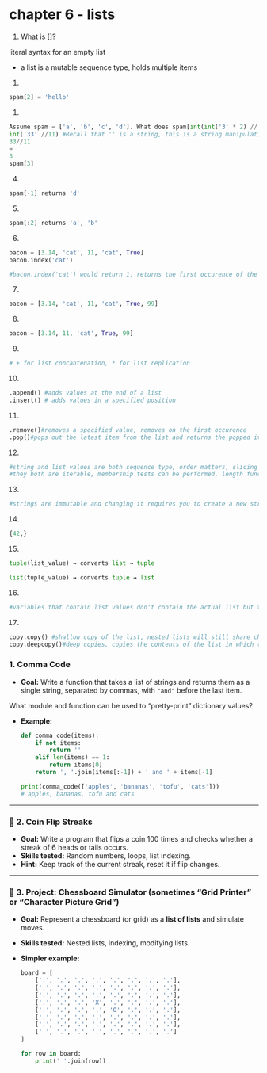 # chapter 6 - lists

1. What is []?

literal syntax for an empty list

- a list is a mutable sequence type, holds multiple items

1. 

```python
spam[2] = 'hello'
```

1. 

```python
Assume spam = ['a', 'b', 'c', 'd']. What does spam[int(int('3' * 2) // 11)] evaluate to?
int('33' //11) #Recall that '' is a string, this is a string manipulation
33//11
= 
3
spam[3]

```

4.

```python
spam[-1] returns 'd'
```

5.

```python
spam[:2] returns 'a', 'b'
```

6.

```python
bacon = [3.14, 'cat', 11, 'cat', True]
bacon.index('cat')

#bacon.index('cat') would return 1, returns the first occurence of the found value as an intger
```

7.

```python
bacon = [3.14, 'cat', 11, 'cat', True, 99]
```

8.

```python
bacon = [3.14, 11, 'cat', True, 99]
```

9.

```python
# + for list concantenation, * for list replication
```

10.

```python
.append() #adds values at the end of a list
.insert() # adds values in a specified position
```

11.

```python
.remove()#removes a specified value, removes on the first occurence
.pop()#pops out the latest item from the list and returns the popped item
```

12.

```python
#string and list values are both sequence type, order matters, slicing methods works both the same on both a list and a string
#they both are iterable, membership tests can be performed, length functions and concatenation and reptition methods can be performed.
```

13.

```python
#strings are immutable and changing it requires you to create a new string where as lists are mutable and values can be interchangeable
```

14.

```python
{42,}
```

15.

```python
tuple(list_value) → converts list → tuple

list(tuple_value) → converts tuple → list
```

16.

```python
#variables that contain list values don't contain the actual list but the reference or the pointer to the variable that holds the list, so when you make changes to the list through the secondary variable, it makes changes to the actual list
```

17.

```python
copy.copy() #shallow copy of the list, nested lists will still share changes with the original variable
copy.deepcopy()#deep copies, copies the contents of the list in which the contents of the list is independent, and any changes made are made independently
```

### 1. **Comma Code**

- **Goal:** Write a function that takes a list of strings and returns them as a single string, separated by commas, with `"and"` before the last item.

What module and function can be used to “pretty-print” dictionary values?

- **Example:**
    
    ```python
    def comma_code(items):
        if not items:
            return ''
        elif len(items) == 1:
            return items[0]
        return ', '.join(items[:-1]) + ' and ' + items[-1]
    
    print(comma_code(['apples', 'bananas', 'tofu', 'cats']))
    # apples, bananas, tofu and cats
    
    ```
    

---

### 🔹 2. **Coin Flip Streaks**

- **Goal:** Write a program that flips a coin 100 times and checks whether a streak of 6 heads or tails occurs.
- **Skills tested:** Random numbers, loops, list indexing.
- **Hint:** Keep track of the current streak, reset it if flip changes.

---

### 🔹 3. **Project: Chessboard Simulator** (sometimes “Grid Printer” or “Character Picture Grid”)

- **Goal:** Represent a chessboard (or grid) as a **list of lists** and simulate moves.
- **Skills tested:** Nested lists, indexing, modifying lists.
- **Simpler example:**
    
    ```python
    board = [
        ['.', '.', '.', '.', '.', '.', '.', '.'],
        ['.', '.', '.', '.', '.', '.', '.', '.'],
        ['.', '.', '.', '.', '.', '.', '.', '.'],
        ['.', '.', '.', 'X', '.', '.', '.', '.'],
        ['.', '.', '.', '.', 'O', '.', '.', '.'],
        ['.', '.', '.', '.', '.', '.', '.', '.'],
        ['.', '.', '.', '.', '.', '.', '.', '.'],
        ['.', '.', '.', '.', '.', '.', '.', '.']
    ]
    
    for row in board:
        print(' '.join(row))
    
    ```